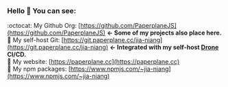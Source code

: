 ### Hello 👋 You can see:

:octocat: My Github Org: [https://github.com/PaperplaneJS](https://github.com/PaperplaneJS) **← Some of my projects also place here.**  
💽 My self-host Git: [https://git.paperplane.cc/jia-niang](https://git.paperplane.cc/jia-niang) **← Integrated with my self-host [Drone](https://drone.paperplane.cc) CI/CD.**  
🌠 My website: [https://paperplane.cc](https://paperplane.cc)  
💎 My npm packages: [https://www.npmjs.com/~jia-niang](https://www.npmjs.com/~jia-niang)  

